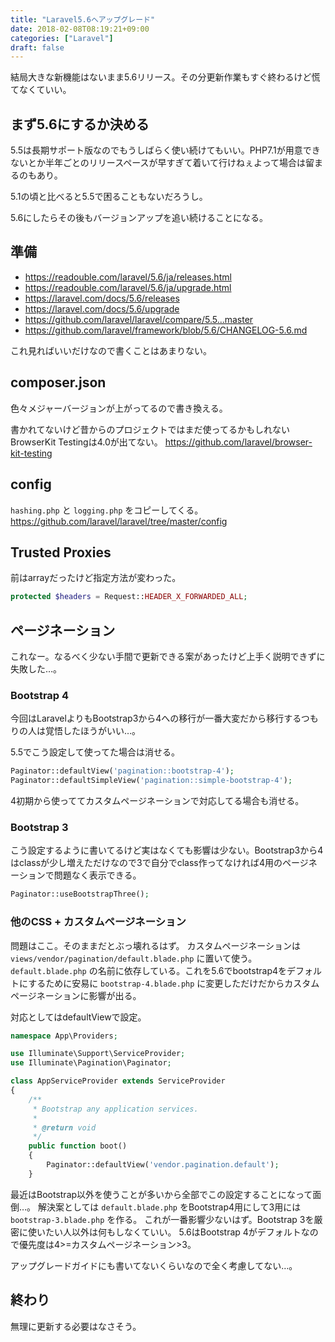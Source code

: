 ```yaml
---
title: "Laravel5.6へアップグレード"
date: 2018-02-08T08:19:21+09:00
categories: ["Laravel"]
draft: false
---
```


結局大きな新機能はないまま5.6リリース。その分更新作業もすぐ終わるけど慌てなくていい。

## まず5.6にするか決める
5.5は長期サポート版なのでもうしばらく使い続けてもいい。PHP7.1が用意できないとか半年ごとのリリースペースが早すぎて着いて行けねぇよって場合は留まるのもあり。

5.1の頃と比べると5.5で困ることもないだろうし。

5.6にしたらその後もバージョンアップを追い続けることになる。

## 準備
- https://readouble.com/laravel/5.6/ja/releases.html
- https://readouble.com/laravel/5.6/ja/upgrade.html
- https://laravel.com/docs/5.6/releases
- https://laravel.com/docs/5.6/upgrade
- https://github.com/laravel/laravel/compare/5.5...master
- https://github.com/laravel/framework/blob/5.6/CHANGELOG-5.6.md

これ見ればいいだけなので書くことはあまりない。

## composer.json
色々メジャーバージョンが上がってるので書き換える。

書かれてないけど昔からのプロジェクトではまだ使ってるかもしれないBrowserKit Testingは4.0が出てない。
https://github.com/laravel/browser-kit-testing

## config
`hashing.php` と `logging.php` をコピーしてくる。
https://github.com/laravel/laravel/tree/master/config

## Trusted Proxies
前はarrayだったけど指定方法が変わった。

```php
protected $headers = Request::HEADER_X_FORWARDED_ALL;
```

## ページネーション
これなー。なるべく少ない手間で更新できる案があったけど上手く説明できずに失敗した…。

### Bootstrap 4
今回はLaravelよりもBootstrap3から4への移行が一番大変だから移行するつもりの人は覚悟したほうがいい…。

5.5でこう設定して使ってた場合は消せる。

```php
Paginator::defaultView('pagination::bootstrap-4');
Paginator::defaultSimpleView('pagination::simple-bootstrap-4');
```

4初期から使っててカスタムページネーションで対応してる場合も消せる。

### Bootstrap 3
こう設定するように書いてるけど実はなくても影響は少ない。Bootstrap3から4はclassが少し増えただけなので3で自分でclass作ってなければ4用のページネーションで問題なく表示できる。

```php
Paginator::useBootstrapThree();
```

### 他のCSS + カスタムページネーション
問題はここ。そのままだとぶっ壊れるはず。
カスタムページネーションは `views/vendor/pagination/default.blade.php` に置いて使う。`default.blade.php` の名前に依存している。これを5.6でbootstrap4をデフォルトにするために安易に `bootstrap-4.blade.php` に変更しただけだからカスタムページネーションに影響が出る。

対応としてはdefaultViewで設定。

```php
namespace App\Providers;

use Illuminate\Support\ServiceProvider;
use Illuminate\Pagination\Paginator;

class AppServiceProvider extends ServiceProvider
{
    /**
     * Bootstrap any application services.
     *
     * @return void
     */
    public function boot()
    {
        Paginator::defaultView('vendor.pagination.default');
    }
```

最近はBootstrap以外を使うことが多いから全部でこの設定することになって面倒…。
解決案としては `default.blade.php` をBootstrap4用にして3用には `bootstrap-3.blade.php` を作る。
これが一番影響少ないはず。Bootstrap 3を厳密に使いたい人以外は何もしなくていい。
5.6はBootstrap 4がデフォルトなので優先度は4>=カスタムページネーション>3。

アップグレードガイドにも書いてないくらいなので全く考慮してない…。

## 終わり
無理に更新する必要はなさそう。

